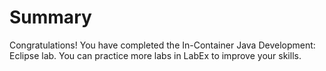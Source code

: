 # Summary

Congratulations! You have completed the In-Container Java Development: Eclipse lab. You can practice more labs in LabEx to improve your skills.
